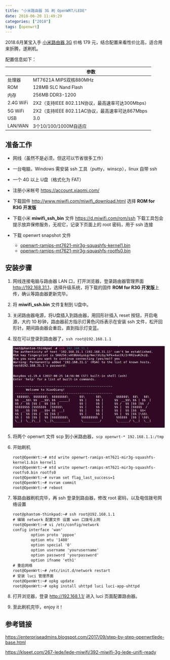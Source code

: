 ```yaml
---
title: "小米路由器 3G 刷 OpenWRT/LEDE"
date: 2018-06-20 11:49:29
categories: ["2018"]
tags: [openwrt]
---
```


2018.6月某宝入手 [小米路由器 3G](https://www.mi.com/miwifi3g/) 价格 179 元，结合配置来看性价比高，适合用来折腾，遂刷机。

配置信息如下：

|           | 参数                                             |
| :-------- | ------------------------------------------------ |
| 处理器    | MT7621A MIPS双核880MHz                           |
| ROM       | 128MB SLC Nand Flash                             |
| 内存      | 256MB DDR3-1200                                  |
| 2.4G WiFi | 2X2（支持IEEE 802.11N协议，最高速率可达300Mbps） |
| 5G WiFi   | 2X2（支持IEEE 802.11AC协议，最高速率可达867Mbps  |
| USB       | 3.0                                              |
| LAN/WAN   | 3个10/100/1000M自适应                            |

## 准备工作

+ 网线（虽然不是必须，但这可以节省很多工作）
+ 一台电脑，Windows 需安装 ssh 工具（putty，winscp），linux 自带 ssh
+ 一个 4G 以上 U盘（格式化为 FAT）
+ 注册小米帐号 <https://account.xiaomi.com/>
+ 下载固件 <http://www.miwifi.com/miwifi_download.html> 选择 **ROM for R3G 开发版**
+ 下载小米 **miwifi_ssh_bin** 文件 <https://d.miwifi.com/rom/ssh> 下载工具包会提示放弃保修服务，无视它，记录下页面上的 root 密码，用于 ssh 连接
+ 下载 openwrt snapshot 文件

    - [openwrt-ramips-mt7621-mir3g-squashfs-kernel1.bin](https://downloads.openwrt.org/snapshots/targets/ramips/mt7621/openwrt-ramips-mt7621-mir3g-squashfs-kernel1.bin)
    - [openwrt-ramips-mt7621-mir3g-squashfs-rootfs0.bin](https://downloads.openwrt.org/snapshots/targets/ramips/mt7621/openwrt-ramips-mt7621-mir3g-squashfs-rootfs0.bin)

## 安装步骤

1. 网线连接电脑与路由器 LAN 口，打开浏览器，登录路由器管理界面 <http://192.168.31.1>，选择升级系统，将下载的固件 **ROM for R3G 开发版**上传，确认等路由器更新完毕。

2. 将 **miwifi_ssh.bin** 文件复制到 U盘中。

3. 关闭路由器电源，将U盘插入到路由器，用回形针插入 reset 按钮，开启电源，大约 10 秒钟，路由器前方指示灯黄色闪烁表示在安装 ssh 文件，松开回形针。期间路由器会重启，直到指示灯变蓝。

4. 现在可以登录到路由器了，`ssh root@192.168.1.1`

    ![ARE U OK](/images/openwrt.png)

5. 将两个 openwrt 文件 scp 到小米路由器，`scp openwrt-* 192.168.1.1:/tmp`

6. 开始刷机

    ```
    root@OpenWrt:~# mtd write openwrt-ramips-mt7621-mir3g-squashfs-kernel1.bin kernel1
    root@OpenWrt:~# mtd write openwrt-ramips-mt7621-mir3g-squashfs-rootfs0.bin rootfs0
    root@OpenWrt:~# nvram set flag_last_success=1
    root@OpenWrt:~# nvram commit
    root@OpenWrt:~# reboot
    ```

7. 等路由器刷机完毕，再 ssh 登录到路由器，修改 root 密码，以及电信拨号网络设置

    ```
    root@phantom-thinkpad:~# ssh root@192.168.1.1
    # 编辑 network 配置文件 设置 wan 口拨号上网
    root@OpenWrt:~# vi /etc/config/network
    config interface 'wan'
            option proto 'pppoe'
            option mtu '1480'
            option special '0'
            option username 'yourusername'
            option password 'yourpassword'
            option ifname 'eth1'
    # 重启网络
    root@OpenWrt:~# /etc/init.d/network restart
    # 安装 luci 管理界面
    root@OpenWrt:~# opkg update
    root@OpenWrt:~# opkg install uhttpd luci luci-app-uhttpd
    ```

8. 打开浏览器，登录 <http://192.168.1.1/> 进入 luci 页面配置路由器。

9. 至此刷机完毕，enjoy it！

## 参考链接

<https://enterpriseadmins.blogspot.com/2017/09/step-by-step-openwrtlede-base.html>

<https://klseet.com/267-lede/lede-miwifi/392-miwifi-3g-lede-unifi-ready>
